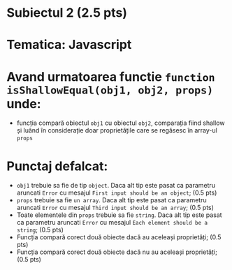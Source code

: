 # Subiectul 2 (2.5 pts)
# Tematica: Javascript

# Avand urmatoarea functie `function isShallowEqual(obj1, obj2, props)` unde:
- funcția compară obiectul `obj1` cu obiectul `obj2`, comparația fiind shallow și luând în considerație doar proprietățile care se regăsesc în array-ul `props`

# Punctaj defalcat:
- `obj1` trebuie sa fie de tip `object`. Daca alt tip este pasat ca parametru aruncati `Error` cu mesajul `First input should be an object`; (0.5 pts)
- `props` trebuie sa fie `un array`. Daca alt tip este pasat ca parametru aruncati `Error` cu mesajul `Third input should be an array`; (0.5 pts)
- Toate elementele din `props` trebuie sa fie `string`. Daca alt tip este pasat ca parametru aruncati `Error` cu mesajul `Each element should be a string`; (0.5 pts)
- Funcția compară corect două obiecte dacă au aceleași proprietăți; (0.5 pts)
- Funcția compară corect două obiecte dacă nu au aceleași proprietăți; (0.5 pts)
